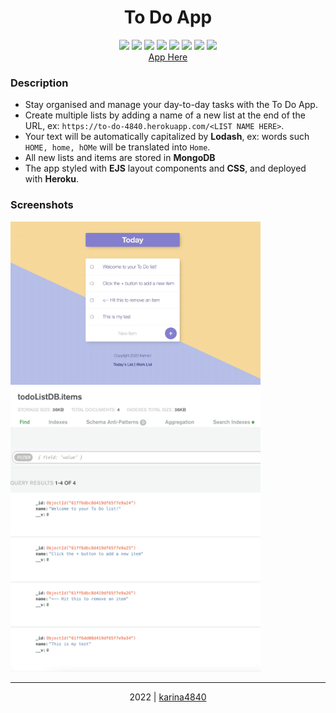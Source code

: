 # <div align="center"> To Do App </div>

 <div align="center"> 
<img src="https://img.shields.io/badge/-CSS3-1572B6?logo=css3&logoColor=white&logoWidth=30"> 
<img src="https://img.shields.io/badge/-JavaScript-F0DB4F?logo=javascript&logoColor=white&logoWidth=30">
<img src="https://img.shields.io/badge/-Node.js-83CD29?logo=node.js&logoColor=white&logoWidth=30">
<img src="https://img.shields.io/badge/-JSON-000000?logo=json&logoColor=white&logoWidth=30">
<img src="https://img.shields.io/badge/-<EJS-CB6699?logo=ejs&logoColor=white&logoWidth=30">
<img src="https://img.shields.io/badge/-Heroku-6762A6?logo=heroku&logoColor=white&logoWidth=30">
<img src="https://img.shields.io/badge/-MongoDB-4FAA41?logo=mongodb&logoColor=white&logoWidth=30">
<img src="https://img.shields.io/badge/-Lodash-5889c4?logo=lodash&logoColor=white&logoWidth=30"> <br>
  <a href="https://to-do-4840.herokuapp.com/">App Here</a>
</div>
 

### Description
- Stay organised and manage your day-to-day tasks with the To Do App. 
- Create multiple lists by adding a name of a new list at the end of the URL, ex: `https://to-do-4840.herokuapp.com/<LIST NAME HERE>`. 
- Your text will be automatically capitalized by **Lodash**, ex: words such `HOME, home, hOMe` will be translated into `Home`.
- All new lists and items are stored in **MongoDB**
- The app styled with **EJS** layout components and **CSS**, and deployed with **Heroku**.
                                                    
### Screenshots

<img src="https://github.com/karina4840/to-do/blob/main/to-do-screen.png?raw=true" width=400>  
<img src="https://github.com/karina4840/to-do/blob/main/database-screen.png?raw=true" width=400> 

***

<div align="center">
    2022 | <a href="https://github.com/karina4840"> karina4840 </a>
</div>

